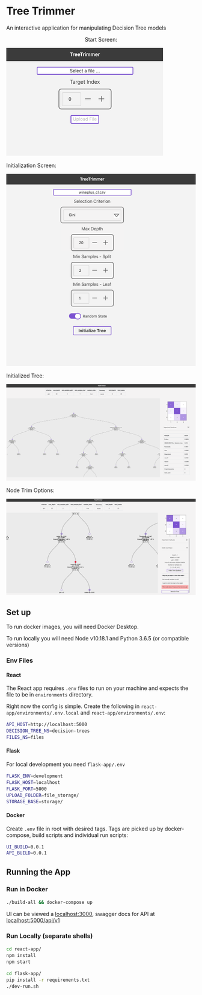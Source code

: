 # Tree Trimmer

An interactive application for manipulating Decision Tree models

<p style="text-align: center;"> Start Screen: </p>

![Start Screen](screenshots/start-screen.png)

Initialization Screen:

![Loaded File](screenshots/loaded-file.png)

Initialized Tree:

![Initialized Tree](screenshots/initialized-tree.png)

Node Trim Options:

![Trim Options](screenshots/trim-options.png)

## Set up

To run docker images, you will need Docker Desktop.

To run locally you will need Node v10.18.1 and Python 3.6.5 (or compatible versions)

### Env Files

#### React

The React app requires ```.env``` files to run on your machine and expects the file to be in ```environments``` directory.

Right now the config is simple. Create the following in ```react-app/environments/.env.local``` and ```react-app/environments/.env```:

```bash
API_HOST=http://localhost:5000
DECISION_TREE_NS=decision-trees
FILES_NS=files
```

#### Flask

For local development you need ```flask-app/.env```

```bash
FLASK_ENV=development
FLASK_HOST=localhost
FLASK_PORT=5000
UPLOAD_FOLDER=file_storage/
STORAGE_BASE=storage/
```

#### Docker

Create ```.env``` file in root with desired tags. Tags are picked up by docker-compose, build scripts and individual run scripts:

```bash
UI_BUILD=0.0.1
API_BUILD=0.0.1
```

## Running the App

### Run in Docker

```bash
./build-all && docker-compose up
```

UI can be viewed a [localhost:3000](http://localhost:3000/), swagger docs for API at [localhost:5000/api/v1](http://localhost:5000/api/v1)

### Run Locally (separate shells)

```bash
cd react-app/
npm install
npm start
```

```bash
cd flask-app/
pip install -r requirements.txt
./dev-run.sh
```
